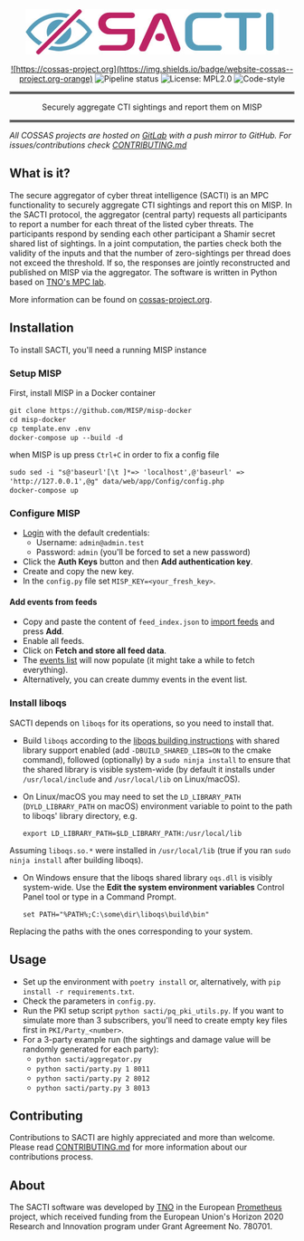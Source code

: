 <div align="center">
<a href="https://gitlab.com/cossas/sacti/-/tree/master"><img src="sacti-logo.jpg"/>


![https://cossas-project.org](https://img.shields.io/badge/website-cossas--project.org-orange)
![Pipeline status](https://gitlab.com/cossas/sacti/badges/master/pipeline.svg)
![License: MPL2.0](https://img.shields.io/badge/license-MPL2.0-orange)
![Code-style](https://img.shields.io/badge/codestyle-black-black)
</div></a>

<hr style="border:2px solid gray"> </hr>
<div align="center">
Securely aggregate CTI sightings and report them on MISP
</div>
<hr style="border:2px solid gray"> </hr>

_All COSSAS projects are hosted on [GitLab](https://gitlab.com/cossas/sacti/) with a push mirror to GitHub. For issues/contributions check [CONTRIBUTING.md](CONTRIBUTING.md)_

## What is it?
The secure aggregator of cyber threat intelligence (SACTI) is an MPC functionality to securely aggregate CTI sightings and report this on MISP.
In the SACTI protocol, the aggregator (central party) requests all participants to report a number for each threat of the listed cyber threats. The participants respond by sending each other participant a Shamir secret shared list of sightings. In a joint computation, the parties check both the validity of the inputs and that the number of zero-sightings per thread does not exceed the threshold. If so, the responses are jointly reconstructed and published on MISP via the aggregator. The software is written in Python based on [TNO's MPC lab](https://www.tno.nl/mpclab).

More information can be found on [cossas-project.org](https://cossas-project.org/portfolio/sacti/).

## Installation
To install SACTI, you'll need a running MISP instance

### Setup MISP
First, install MISP in a Docker container

```console
git clone https://github.com/MISP/misp-docker
cd misp-docker
cp template.env .env
docker-compose up --build -d
```

when MISP is up press `Ctrl+C` in order to fix a config file

```console
sudo sed -i "s@'baseurl'[\t ]*=> 'localhost',@'baseurl' => 'http://127.0.0.1',@g" data/web/app/Config/config.php
docker-compose up
```

### Configure MISP

- [Login](http://127.0.0.1/users/login) with the default credentials:
  - Username: `admin@admin.test`
  - Password: `admin` (you'll be forced to set a new password)
- Click the **Auth Keys** button and then **Add authentication key**.
- Create and copy the new key.
- In the `config.py` file set `MISP_KEY=<your_fresh_key>`.

#### Add events from feeds

- Copy and paste the content of `feed_index.json` to [import feeds](http://127.0.0.1/feeds/importFeeds) and press **Add**.
- Enable all feeds.
- Click on **Fetch and store all feed data**.
- The [events list](http://127.0.0.1/events/index) will now populate (it might take a while to fetch everything).
- Alternatively, you can create dummy events in the event list.

### Install liboqs
SACTI depends on `liboqs` for its operations, so you need to install that.

- Build `liboqs` according to the [liboqs building instructions](https://github.com/open-quantum-safe/liboqs#linuxmacos) with shared library support enabled (add `-DBUILD_SHARED_LIBS=ON` to the cmake command), followed (optionally) by a `sudo ninja install` to ensure that the shared library is visible system-wide (by default it installs under `/usr/local/include` and `/usr/local/lib` on Linux/macOS).

- On Linux/macOS you may need to set the `LD_LIBRARY_PATH` (`DYLD_LIBRARY_PATH` on macOS) environment variable to point to the path to liboqs' library directory, e.g.

  ```console
  export LD_LIBRARY_PATH=$LD_LIBRARY_PATH:/usr/local/lib
  ```

Assuming `liboqs.so.*` were installed in `/usr/local/lib` (true if you ran `sudo ninja install` after building liboqs).

- On Windows ensure that the liboqs shared library `oqs.dll` is visibly system-wide. Use the **Edit the system environment variables** Control Panel tool or type in a Command Prompt.

  ```microsoftshell
  set PATH="%PATH%;C:\some\dir\liboqs\build\bin"
  ```

Replacing the paths with the ones corresponding to your system.

## Usage

- Set up the environment with `poetry install` or, alternatively, with `pip install -r requirements.txt`.
- Check the parameters in `config.py`.
- Run the PKI setup script `python sacti/pq_pki_utils.py`.
  If you want to simulate more than 3 subscribers, you'll need to create empty key files first in `PKI/Party_<number>`.
- For a 3-party example run (the sightings and damage value will be randomly generated for each party):
  - `python sacti/aggregator.py`
  - `python sacti/party.py 1 8011`
  - `python sacti/party.py 2 8012`
  - `python sacti/party.py 3 8013`

## Contributing

Contributions to SACTI are highly appreciated and more than welcome. Please read [CONTRIBUTING.md](CONTRIBUTING.md) for more information about our contributions process.

## About

The SACTI software was developed by [TNO](https://tno.nl) in the European [Prometheus](https://www.h2020prometheus.eu/) project, which received funding from the European Union's Horizon 2020 Research and Innovation program under Grant Agreement No. 780701.
